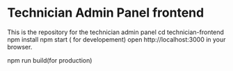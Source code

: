 <!-- @format -->

Technician Admin Panel frontend
==============================
This is the repository for the technician admin panel
cd technician-frontend
npm install
npm start ( for developement) open http://localhost:3000 in your browser.

npm run build(for production)
